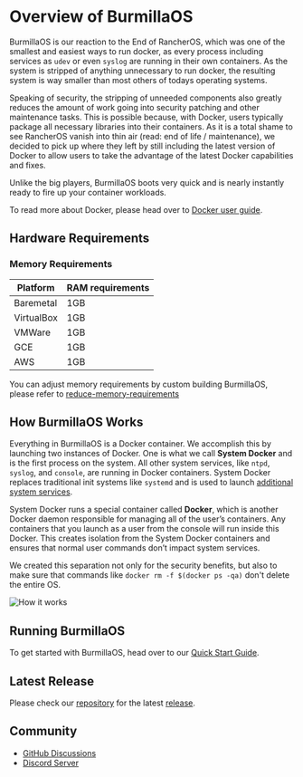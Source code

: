# Overview of BurmillaOS

BurmillaOS is our reaction to the End of RancherOS, which was one of the smallest and easiest ways to run docker, as every process including services as `udev` or even `syslog` are running in their own containers. As the system is stripped of anything unnecessary to run docker, the resulting system is way smaller than most others of todays operating systems.

Speaking of security, the stripping of unneeded components also greatly reduces the amount of work going into security patching and other maintenance tasks. This is possible because, with Docker, users typically package all necessary libraries into their containers. As it is a total shame to see RancherOS vanish into thin air (read: end of life / maintenance), we decided to pick up where they left by still including the latest version of Docker to allow users to take the advantage of the latest Docker capabilities and fixes.

Unlike the big players, BurmillaOS boots very quick and is nearly instantly ready to fire up your container workloads.

To read more about Docker, please head over to [Docker user guide](https://docs.docker.com/config/daemon/).

## Hardware Requirements

### Memory Requirements

Platform   | RAM requirements
--------   | ------------------------
Baremetal  | 1GB
VirtualBox | 1GB
VMWare     | 1GB
GCE        | 1GB
AWS        | 1GB

You can adjust memory requirements by custom building BurmillaOS, please refer to [reduce-memory-requirements](/docs/installation/custom-builds/custom-burmillaos-iso#reduce-memory-requirements)

## How BurmillaOS Works

Everything in BurmillaOS is a Docker container. We accomplish this by launching two instances of Docker. One is what we call **System Docker** and is the first process on the system. All other system services, like `ntpd`, `syslog`, and `console`, are running in Docker containers. System Docker replaces traditional init systems like `systemd` and is used to launch [additional system services](/docs/system-services/).

System Docker runs a special container called **Docker**, which is another Docker daemon responsible for managing all of the user’s containers. Any containers that you launch as a user from the console will run inside this Docker. This creates isolation from the System Docker containers and ensures that normal user commands don’t impact system services.

We created this separation not only for the security benefits, but also to make sure that commands like `docker rm -f $(docker ps -qa)` don't delete the entire OS.

![How it works](https://raw.githubusercontent.com/burmilla/burmilla.github.io/master/static/images/howitworks.png)

## Running BurmillaOS

To get started with BurmillaOS, head over to our [Quick Start Guide](/docs/quick-start-guide).

## Latest Release

Please check our [repository](https://github.com/burmilla/os/releases) for the latest [release](https://github.com/burmilla/os/releases).

## Community

* [GitHub Discussions](https://github.com/burmilla/os/discussions)
* [Discord Server](https://discord.com/invite/AR6daurAAk)
